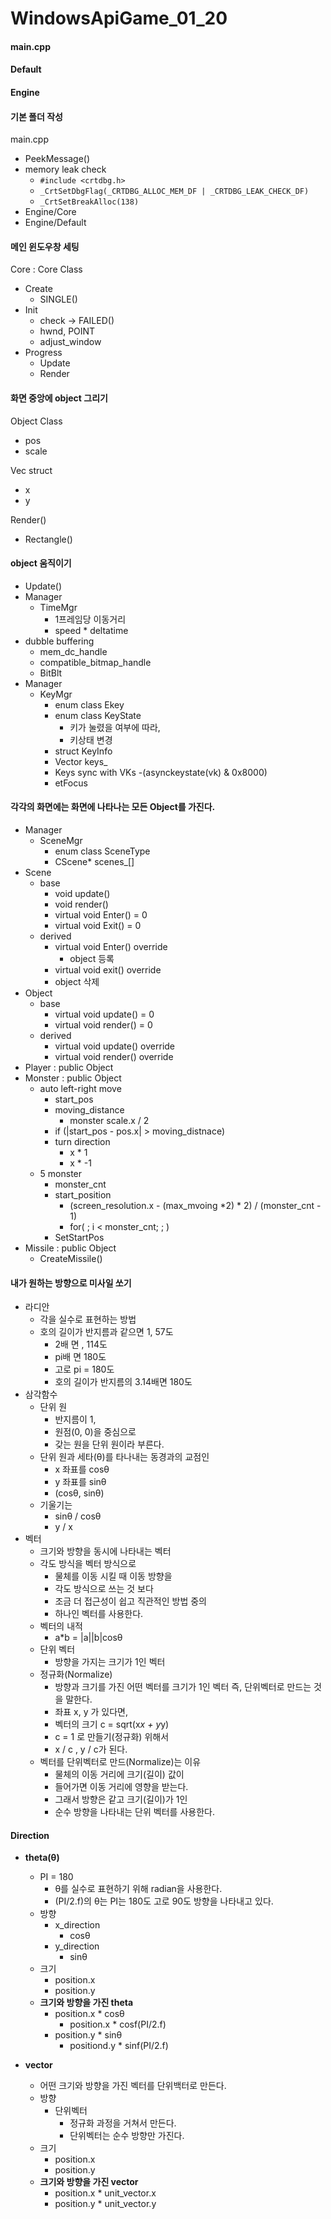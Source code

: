 # WindowsApiGame_01_20


#### main.cpp
#### Default
#### Engine


#### 기본 폴더 작성
main.cpp
- PeekMessage()
- memory leak check
  - `#include <crtdbg.h>` 
  - `_CrtSetDbgFlag(_CRTDBG_ALLOC_MEM_DF | _CRTDBG_LEAK_CHECK_DF)`
  - `_CrtSetBreakAlloc(138)`
- Engine/Core
- Engine/Default


#### 메인 윈도우창 세팅
Core : Core Class
- Create
  - SINGLE()
- Init
  - check -> FAILED()
  - hwnd, POINT
  - adjust_window 
- Progress
  - Update
  - Render


#### 화면 중앙에 object 그리기
Object Class
- pos
- scale

Vec struct
- x
- y

Render()
- Rectangle()


#### object 움직이기
- Update()
- Manager
  - TimeMgr
    - 1프레임당 이동거리
    - speed * deltatime
- dubble buffering
  - mem_dc_handle
  - compatible_bitmap_handle
  - BitBlt
- Manager
  - KeyMgr
    - enum class Ekey
    - enum class KeyState
      -  키가 눌렸을 여부에 따라,
      - 키상태 변경
    - struct KeyInfo
    - Vector<KeyInfo> keys_
    - Keys sync with VKs
      -(asynckeystate(vk) & 0x8000)
    - etFocus


#### 각각의 화면에는 화면에 나타나는 모든 Object를 가진다.
- Manager
  - SceneMgr
    - enum class SceneType
    - CScene* scenes_[]
- Scene
  - base
    - void update()
    - void render()
    - virtual void Enter() = 0
    - virtual void Exit() = 0
  - derived
    - virtual void Enter() override
      - object 등록
    - virtual void exit() override
    - object 삭제
- Object
  - base
    - virtual void update() = 0
    - virtual void render() = 0
  - derived
    - virtual void update() override
    - virtual void render() override
- Player : public Object
- Monster : public Object
  - auto left-right move
    - start_pos
    - moving_distance
      - monster scale.x / 2
    - if (|start_pos - pos.x| > moving_distnace)
    - turn direction
      - x * 1
      - x * -1
  - 5 monster
    - monster_cnt
    - start_position
      - (screen_resolution.x - (max_mvoing *2) * 2) / (monster_cnt - 1)
      - for( ; i < monster_cnt; ; )
    - SetStartPos
- Missile : public Object
  - CreateMissile()


#### 내가 원하는 방향으로 미사일 쏘기
- 라디안
  - 각을 실수로 표현하는 방법
  - 호의 길이가 반지름과 같으면 1, 57도
    - 2배 면 , 114도
    - pi배 면 180도
    - 고로 pi = 180도
    - 호의 길이가 반지름의 3.14배면 180도
- 삼각함수
  - 단위 원
    - 반지름이 1,
    - 원점(0, 0)을 중심으로
    - 갖는 원을 단위 원이라 부른다.
  - 단위 원과 세타(θ)를 타나내는 동경과의 교점인
    - x 좌표를 cosθ
    - y 좌표를 sinθ
    - (cosθ, sinθ)
  - 기울기는
    - sinθ / cosθ
    - y / x	
- 벡터
  - 크기와 방향을 동시에 나타내는 벡터
  - 각도 방식을 벡터 방식으로
    - 물체를 이동 시킬 때 이동 방향을
    - 각도 방식으로 쓰는 것 보다
    - 조금 더 접근성이 쉽고 직관적인 방법 중의
    - 하나인 벡터를 사용한다.
  - 벡터의 내적
    - a*b = |a||b|cosθ
  - 단위 벡터
    - 방향을 가지는 크기가 1인 벡터
  - 정규화(Normalize)
    - 방향과 크기를 가진 어떤 벡터를 크기가 1인 벡터 즉, 단위벡터로 만드는 것을 말한다.
    - 좌표 x, y 가 있다면,
    - 벡터의 크기 c = sqrt(x*x + y*y)
    - c = 1 로 만들기(정규화) 위해서
    - x / c , y / c가 된다.
  - 벡터를 단위벡터로 만드(Normalize)는 이유
    - 물체의 이동 거리에 크기(길이) 값이
    - 들어가면 이동 거리에 영향을 받는다.
    - 그래서 방향은 같고 크기(길이)가 1인
    - 순수 방향을 나타내는 단위 벡터를 사용한다.

#### Direction
- **theta(θ)**
  - PI = 180
    - θ를 실수로 표현하기 위해 radian을 사용한다.
    - (PI/2.f)의 θ는 PI는 180도 고로 90도 방향을 나타내고 있다.
  - 방향
    - x_direction
      - cosθ 
    - y_direction
      - sinθ
  - 크기
    - position.x
    - position.y
  - **크기와 방향을 가진 theta**
    - position.x * cosθ
      - position.x * cosf(PI/2.f)
    - position.y * sinθ
      - positiond.y * sinf(PI/2.f)
  
- **vector**
  - 어떤 크기와 방향을 가진 벡터를 단위백터로 만든다.
  - 방향
    - 단위벡터
      - 정규화 과정을 거쳐서 만든다.
      - 단위벡터는 순수 방향만 가진다.
  - 크기
    - position.x
    - position.y
  - **크기와 방향을 가진 vector**
    - position.x * unit_vector.x
    - position.y * unit_vector.y
   






